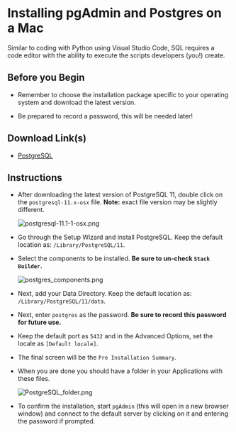 # Installing pgAdmin and Postgres on a Mac

Similar to coding with Python using Visual Studio Code, SQL requires a code editor with the ability to execute the scripts developers (you!) create.

## Before you Begin

* Remember to choose the installation package specific to your operating system and download the latest version.

* Be prepared to record a password, this will be needed later!

## Download Link(s)

* [PostgreSQL](https://www.enterprisedb.com/downloads/postgres-postgresql-downloads)

## Instructions

* After downloading the latest version of PostgreSQL 11, double click on the `postgresql-11.x-osx` file. **Note:** exact file version may be slightly different.

  ![postgresql-11.1-1-osx.png](Images/postgresql-11.1-1-osx.png)

* Go through the Setup Wizard and install PostgreSQL. Keep the default location as: `/Library/PostgreSQL/11`.

* Select the components to be installed. **Be sure to un-check `Stack Builder`.**

  ![postgres_components.png](/Images/stack_builder_mac.png)

* Next, add your Data Directory. Keep the default location as: `/Library/PostgreSQL/11/data`.

* Next, enter `postgres` as the password. **Be sure to record this password for future use.**

* Keep the default port as `5432` and in the Advanced Options, set the locale as `[Default locale]`.

* The final screen will be the `Pre Installation Summary`.

* When you are done you should have a folder in your Applications with these files.

  ![PostgreSQL_folder.png](/Images/PostgreSQL_folder.png)

* To confirm the installation, start `pgAdmin` (this will open in a new browser window) and connect to the default server by clicking on it and entering the password if prompted.
